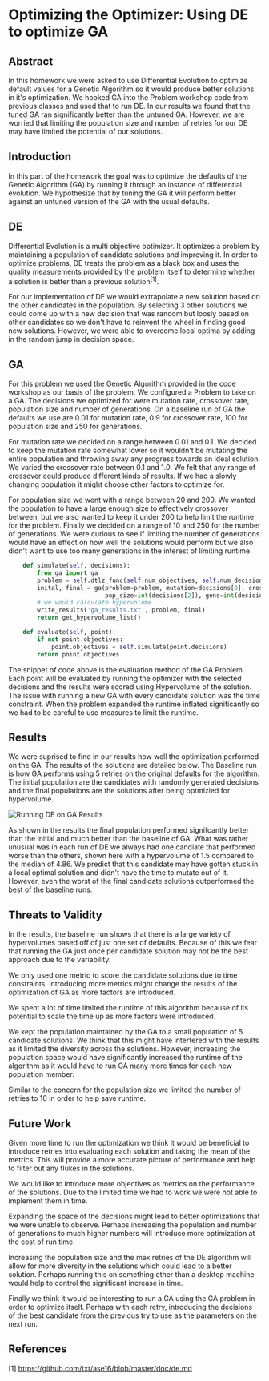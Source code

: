 # Optimizing the Optimizer: Using DE to optimize GA

## Abstract
In this homework we were asked to use Differential Evolution to optimize default values for a Genetic Algorithm so it would produce better solutions in it's optimization. We hooked GA into the Problem workshop code from previous classes and used that to run DE. In our results we found that the tuned GA ran significantly better than the untuned GA. However, we are worried that limiting the population size and number of retries for our DE may have limited the potential of our solutions. 

## Introduction
In this part of the homework the goal was to optimize the defaults of the Genetic Algorithm (GA) by running it through an instance of differential evolution. We hypothesize that by tuning the GA it will perform better against an untuned version of the GA with the usual defaults. 

## DE
Differential Evolution is a multi objective optimizer. It optimizes a problem by maintaining a population of candidate solutions and improving it. In order to optimize problems, DE treats the problem as a black box and uses the quality measurements provided by the problem itself to determine whether a solution is better than a previous solution<sup>[1]</sup>. 

For our implementation of DE we would extrapolate a new solution based on the other candidates in the population. By selecting 3 other solutions we could come up with a new decision that was random but loosly based on other candidates so we don't have to reinvent the wheel in finding good new solutions. However, we were able to overcome local optima by adding in the random jump in decision space.

## GA

For this problem we used the Genetic Algorithm provided in the code workshop as our basis of the problem. We configured a Problem to take on a GA. The decisions we optimized for were mutation rate, crossover rate, population size and number of generations. On a baseline run of GA the defaults we use are 0.01 for mutation rate, 0.9 for crossover rate, 100 for population size and 250 for generations.

For mutation rate we decided on a range between 0.01 and 0.1. We decided to keep the mutation rate somewhat lower so it wouldn't be mutating the entire population and throwing away any progress towards an ideal solution. We varied the crossover rate between 0.1 and 1.0. We felt that any range of crossover could produce different kinds of results. If we had a slowly changing population it might choose other factors to optimize for. 

For population size we went with a range between 20 and 200. We wanted the population to have a large enough size to effectively crossover between, but we also wanted to keep it under 200 to help limit the runtime for the problem. Finally we decided on a range of 10 and 250 for the number of generations. We were curious to see if limiting the number of generations would have an effect on how well the solutions would perform but we also didn't want to use too many generations in the interest of limiting runtime. 

```python
    def simulate(self, decisions):
        from ga import ga
        problem = self.dtlz_func(self.num_objectives, self.num_decisions)
        inital, final = ga(problem=problem, mutation=decisions[0], crossover_rate=decisions[1],
                           pop_size=int(decisions[2]), gens=int(decisions[3]))
        # we would calculate hypervolume
        write_results('ga_results.txt', problem, final)
        return get_hypervolume_list() 

    def evaluate(self, point):
        if not point.objectives:
            point.objectives = self.simulate(point.decisions)
        return point.objectives
```
The snippet of code above is the evaluation method of the GA Problem. Each point will be evaluated by running the optimizer with the selected decisions and the results were scored using Hypervolume of the solution. The issue with running a new GA with every candidate solution was the time constraint. When the problem expanded the runtime inflated significantly so we had to be careful to use measures to limit the runtime.

## Results
We were suprised to find in our results how well the optimization performed on the GA. The results of the solutions are detailed below. The Baseline run is how GA performs using 5 retries on the original defaults for the algorithm. The initial population are the candidates with randomly generated decisions and the final populations are the solutions after being optmizied for hypervolume.

![Running DE on GA Results](http://i.imgur.com/apjE5X2.png)

As shown in the results the final population performed signifcantly better than the initial and much better than the baseline of GA. What was rather unusual was in each run of DE we always had one candiate that performed worse than the others, shown here with a hypervolume of 1.5 compared to the median of 4.86. We predict that this candidate may have gotten stuck in a local optimal solution and didn't have the time to mutate out of it. However, even the worst of the final candidate solutions outperformed the best of the baseline runs. 


## Threats to Validity
In the results, the baseline run shows that there is a large variety of hypervolumes based off of just one set of defaults. Because of this we fear that running the GA just once per candidate solution may not be the best approach due to the variability. 

We only used one metric to score the candidate solutions due to time constraints. Introducing more metrics might change the results of the optimization of GA as more factors are introduced. 

We spent a lot of time limited the runtime of this algorithm because of its potential to scale the time up as more factors were introduced. 

We kept the population maintained by the GA to a small population of 5 candidate solutions. We think that this might have interfered with the results as it limited the diversity across the solutions. However, increasing the population space would have significantly increased the runtime of the algorithm as it would have to run GA many more times for each new population member.

Similar to the concern for the population size we limited the number of retries to 10 in order to help save runtime. 

## Future Work
Given more time to run the optimization we think it would be beneficial to introduce retries into evaluating each solution and taking the mean of the metrics. This will provide a more accurate picture of performance and help to filter out any flukes in the solutions. 

We would like to introduce more objectives as metrics on the performance of the solutions. Due to the limited time we had to work we were not able to implement them in time. 

Expanding the space of the decisions might lead to better optimizations that we were unable to observe. Perhaps increasing the population and number of generations to much higher numbers will introduce more optimization at the cost of run time. 

Increasing the population size and the max retries of the DE algorithm will allow for more diversity in the solutions which could lead to a better solution. Perhaps running this on something other than a desktop machine would help to control the significant increase in time.

Finally we think it would be interesting to run a GA using the GA problem in order to optimize itself. Perhaps with each retry, introducing the decisions of the best candidate from the previous try to use as the parameters on the next run. 


## References
[1] https://github.com/txt/ase16/blob/master/doc/de.md
